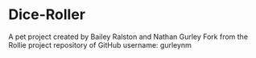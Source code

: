 # Dice-Roller
A pet project created by Bailey Ralston and Nathan Gurley
Fork from the Rollie project repository of GitHub username: gurleynm
